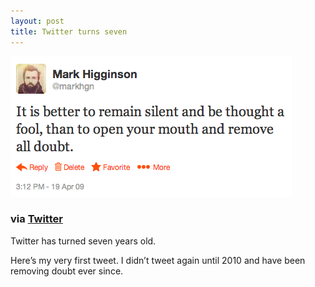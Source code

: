 ```yaml
---
layout: post
title: Twitter turns seven
---
```


![First tweet](/assets/images-inline/my-first-tweet.png)

### via [Twitter](https://twitter.com/markhgn/statuses/1558084013)

Twitter has turned seven years old.

Here’s my very first tweet. I didn’t tweet again until 2010 and have been removing doubt ever since.